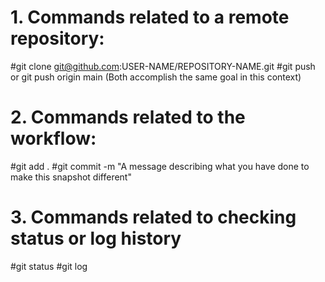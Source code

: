 # 1. Commands related to a remote repository:
#git clone git@github.com:USER-NAME/REPOSITORY-NAME.git
#git push or git push origin main (Both accomplish the same goal in this context)
# 2. Commands related to the workflow:
#git add .
#git commit -m "A message describing what you have done to make this snapshot different"
# 3. Commands related to checking status or log history
#git status
#git log